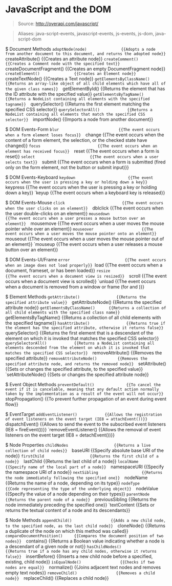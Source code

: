 # JavaScript and the DOM

> Source: http://overapi.com/javascript/

> Aliases: java-script-events, javascript-events, js-events, js-dom, java-script-dom

$ Document Methods
    `adoptNode(node)               {{Adopts a node from another document to this document, and returns the adopted node}} 
    `createAttribute()             {{Creates an attribute node}} 
    `createComment()               {{Creates a Comment node with the specified text}} 
    `createDocumentFragment()      {{Creates an empty DocumentFragment node}} 
    `createElement()               {{Creates an Element node}} 
    `createTextNode()              {{Creates a Text node}} 
    `getElementsByClassName()      {{Returns an array-like object of all child elements which have all of the given class names}} 
    `getElementById()              {{Returns the element that has the ID attribute with the specified value}} 
    `getElementsByTagName()        {{Returns a NodeList containing all elements with the specified tagname}} 
    `querySelector()               {{Returns the first element matching the specified CSS selector}} 
    `querySelectorAll()            {{Returns a NodeList containing all elements that match the specified CSS selector}} 
    `importNode()                  {{Imports a node from another document}} 

$ DOM Events-Form
    `blur                          {{The event occurs when a form element loses focus}} 
    `change                        {{The event occurs when the content of a form element, the selection, or the checked state have changed}} 
    `focus                         {{The event occurs when an element has received focus}} 
    `reset                         {{The event occurs when a form is reset}} 
    `select                        {{The event occurs when a user selects text}} 
    `submit                        {{The event occurs when a form is submitted (fired only on the form element, not the button or submit input)}} 

$ DOM Events-Keyboard
    `keydown                       {{The event occurs when the user is pressing a key or holding down a key}} 
    `keypress                      {{The event occurs when the user is pressing a key or holding down a key}} 
    `keyup                         {{The event occurs when a keyboard key is released}} 

$ DOM Events-Mouse
    `click                         {{The event occurs when the user clicks on an element}} 
    `dblclick                      {{The event occurs when the user double-clicks on an element}} 
    `mousedown                     {{The event occurs when a user presses a mouse button over an element}} 
    `mousemove                     {{The event occurs when a user moves the mouse pointer while over an element}} 
    `mouseover                     {{The event occurs when a user moves the mouse pointer onto an element}} 
    `mouseout                      {{The event occurs when a user moves the mouse pointer out of an element}} 
    `mouseup                       {{The event occurs when a user releases a mouse button over an element}} 

$ DOM Events-UI/Frame
    ` error                        {{The event occurs when an image does not load properly}} 
    `load                          {{The event occurs when a document, frameset, or <object> has been loaded}} 
    `resize                        {{The event occurs when a document view is resized}} 
    `scroll                        {{The event occurs when a document view is scrolled}} 
    `unload                        {{The event occurs when a document is removed from a window or frame (for <body> and <frameset>)}} 

$ Element Methods
    `getAttribute()                {{Returns the specified attribute value}} 
    `getAttributeNode()            {{Returns the specified attribute node}} 
    `getElementsByClassName()      {{Returns a collection of all child elements with the specified class name}} 
    `getElementsByTagName()        {{Returns a collection of all child elements with the specified tagname}} 
    `hasAttribute()                {{Returns true if the element has the specified attribute, otherwise it returns false}} 
    `querySelector()               {{Returns the first element that is a descendant of the element on which it is invoked that matches the specified CSS selector}} 
    `querySelectorAll()            {{Returns a NodeList containing all elements descended from the element on which it is invoked that matches the specified CSS selector}} 
    `removeAttribute()             {{Removes the specified attribute}} 
    `removeAttributeNode()         {{Removes the specified attribute node, and returns the removed node}} 
    `setAttribute()                {{Sets or changes the specified attribute, to the specified value}} 
    `setAttributeNode()            {{Sets or changes the specified attribute node}} 

$ Event Object Methods
    `preventDefault()              {{To cancel the event if it is cancelable, meaning that any default action normally taken by the implementation as a result of the event will not occur}} 
    `stopPropagation()             {{To prevent further propagation of an event during event flow}} 

$ EventTarget
    `addEventListener()            {{Allows the registration of event listeners on the event target (IE8 = attachEvent())}} 
    `dispatchEvent()               {{Allows to send the event to the subscribed event listeners (IE8 = fireEvent())}} 
    `removeEventListener()         {{Allows the removal of event listeners on the event target (IE8 = detachEvent())}} 

$ Node Properties
    `childNodes                    {{Returns a live collection of child nodes}} 
    `baseURI                       {{Specify absolute base URI of the node}} 
    `firstChild                    {{Returns the first child of a node}} 
    `lastChild                     {{Returns the last child of a node}} 
    `localName                     {{Specify name of the local part of a node}} 
    `namespaceURI                  {{Specify the namespace URI of a node}} 
    `nextSibling                   {{Returns the node immediately following the specified one}} 
    `nodeName                      {{Returns the name of a node, depending on its type}} 
    `nodeType                      {{Code representing the type of the underlying object}} 
    `nodeValue                     {{Specify the value of a node depending on their types}} 
    `parentNode                    {{Returns the parent node of a node}} 
    `previousSibling               {{Returns the node immediately preceding the specified one}} 
    `textContent                   {{Sets or returns the textual content of a node and its descendants}} 

$ Node Methods
    `appendChild()                 {{Adds a new child node, to the specified node, as the last child node}} 
    `cloneNode()                   {{Returns a duplicate of the node on which this method was called}} 
    `compareDocumentPosition()     {{Compares the document position of two nodes}} 
    `contains()                    {{Returns a Boolean value indicating whether a node is a descendant of a given node or not}} 
    `hasChildNodes()               {{Returns true if a node has any child nodes, otherwise it returns false}} 
    `insertBefore()                {{Inserts a new child node before a specified, existing, child node}} 
    `isEqualNode()                 {{Checks if two nodes are equal}} 
    `normalize()                   {{Joins adjacent text nodes and removes empty text nodes}} 
    `removeChild()                 {{Removes a child node}} 
    `replaceChild()                {{Replaces a child node}} 

